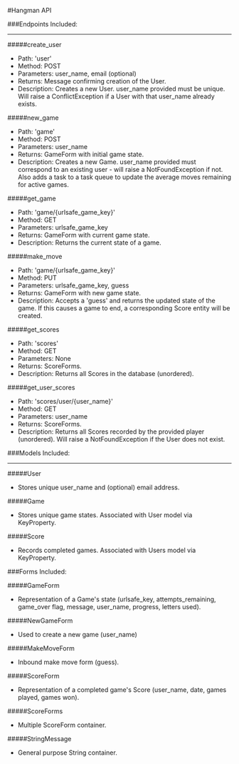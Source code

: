 #Hangman API


###Endpoints Included:

---

#####create_user

   - Path: 'user'
   - Method: POST
   - Parameters: user_name, email (optional)
   - Returns: Message confirming creation of the User.
   - Description: Creates a new User. user_name provided must be unique. Will raise a ConflictException if a User with that user_name already exists.

#####new_game

   - Path: 'game'
   - Method: POST
   - Parameters: user_name
   - Returns: GameForm with initial game state.
   - Description: Creates a new Game. user_name provided must correspond to an existing user - will raise a NotFoundException if not. Also adds a task to a task queue to update the average moves remaining for active games.

#####get_game

   - Path: 'game/{urlsafe_game_key}'
   - Method: GET
   - Parameters: urlsafe_game_key
   - Returns: GameForm with current game state.
   - Description: Returns the current state of a game.

#####make_move

   - Path: 'game/{urlsafe_game_key}'
   - Method: PUT
   - Parameters: urlsafe_game_key, guess
   - Returns: GameForm with new game state.
   - Description: Accepts a 'guess' and returns the updated state of the game. If this causes a game to end, a corresponding Score entity will be created.

#####get_scores

   - Path: 'scores'
   - Method: GET
   - Parameters: None
   - Returns: ScoreForms.
   - Description: Returns all Scores in the database (unordered).

#####get_user_scores

   - Path: 'scores/user/{user_name}'
   - Method: GET
   - Parameters: user_name
   - Returns: ScoreForms.
   - Description: Returns all Scores recorded by the provided player (unordered). Will raise a NotFoundException if the User does not exist.


###Models Included:

---

#####User

- Stores unique user_name and (optional) email address.

#####Game

- Stores unique game states. Associated with User model via KeyProperty.

#####Score

- Records completed games. Associated with Users model via KeyProperty.

###Forms Included:

#####GameForm

- Representation of a Game's state (urlsafe_key, attempts_remaining, game_over flag, message, user_name, progress, letters used).

#####NewGameForm

- Used to create a new game (user_name)

#####MakeMoveForm

- Inbound make move form (guess).

#####ScoreForm

- Representation of a completed game's Score (user_name, date, games played, games won).

#####ScoreForms

- Multiple ScoreForm container.

#####StringMessage

- General purpose String container.

